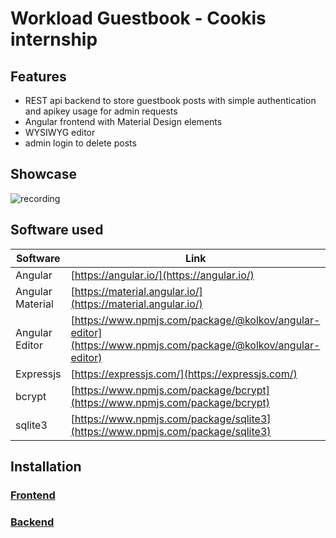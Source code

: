 # **Workload Guestbook** - Cookis internship 

## Features
- REST api backend to store guestbook posts with simple authentication and apikey usage for admin requests
- Angular frontend with Material Design elements
- WYSIWYG editor
- admin login to delete posts

## Showcase
![recording](https://user-images.githubusercontent.com/6097749/117973216-65a24b80-b32c-11eb-9d51-bd5ab5f8eec0.gif)


## Software used

| Software | Link |
| ------ | ------ |
| Angular | [https://angular.io/](https://angular.io/) |
| Angular Material | [https://material.angular.io/](https://material.angular.io/)  |
| Angular Editor | [https://www.npmjs.com/package/@kolkov/angular-editor](https://www.npmjs.com/package/@kolkov/angular-editor)  |
| Expressjs | [https://expressjs.com/](https://expressjs.com/)  |
| bcrypt | [https://www.npmjs.com/package/bcrypt](https://www.npmjs.com/package/bcrypt)  |
| sqlite3 | [https://www.npmjs.com/package/sqlite3](https://www.npmjs.com/package/sqlite3)  |

## Installation
### [Frontend](/frontend)
### [Backend](/backend)
